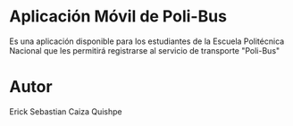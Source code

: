 # Aplicación Móvil de Poli-Bus

Es una aplicación disponible para los estudiantes de la Escuela Politécnica Nacional que les permitirá registrarse al servicio de transporte "Poli-Bus"

# Autor
Erick Sebastian Caiza Quishpe